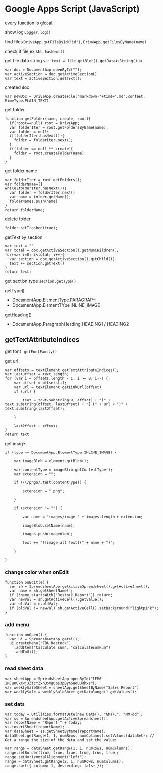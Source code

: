 # Google Apps Script (JavaScript)

every function is global.

show log `Logger.log()`

find files `DriveApp.getFileById("id")`, `DriveApp.getFilesByName(name)`

check if file exists `.hasNext()`

get file data string `var text = file.getBlob().getDataAsString()` or 
```
var doc = DocumentApp.openById("");
var activeSection = doc.getActiveSection()
var text = activeSection.getText();
```


created doc 
```
var newDoc = DriveApp.createFile("markdown-"+time+".md",content, MimeType.PLAIN_TEXT)
```

get folder
```
function getFolder(name, create, root){
  if(rooot==null) root = DriveApp;
  var folderIter = root.getFoldersByName(name);
  var folder = null;
  if(folderIter.hasNext()){
    folder = folderIter.next();
  }
  if(folder == null ** create){
    folder = root.createFolder(name)
  }
}
```

get folder name
```
var folderIter = root.getFolders();
var folderNmae=[]
while(folderIter.hasNext()){
  var folder = folderIter.next()
  var name = folder.getName();
  folderNames.push(name)
}
return folderName;
```

delete folder
```
folder.setTrashed(true);
```

getText by section
```
var text = ""
var total = doc.getActiveSection().getNumCHildren();
for(var i=0; i<total; i++){
  var section = doc.getActiveSection().getChild(i);
  text += section.getText()
}
return text;
```

get section type `section.getType()`

getType()
- DocumentApp.ElementType.PARAGRAPH
- DocumentApp.ElementTYpe.INLINE_IMAGE

getHeading()
- DocumentApp.ParagraphHeading.HEADING1 / HEADING2

getTextAttributeIndices
- 

get font `.getFontFamily()`

get url
```
var offsets = textElement.getTextAttributeIndices();
var lastOffset = text.length;
for (var i = offsets.length - 1; i >= 0; i--) {
    var offset = offsets[i];
    var url = textElement.getLinkUrl(offset)
    if (url) {

        text = text.substring(0, offset) + "[" + text.substring(offset, lastOffset) + "] (" + url + ")" + text.substring(lastOffset);

    }

    lastOffset = offset;
}
return text
```

get image
```
if (type == DocumentApp.ElementType.INLINE_IMAGE) {

    var imageBlob = element.getBlob();

    var contentType = imageBlob.getContentType();
    var extension = "";

    if (/\/png$/.test(contentType)) {

        extension = ".png";

    }

    if (extension != "") {

        var name = "images/image-" + images.length + extension;

        imageBlob.setName(name);

        images.push(imageBlob);

        text += "![image alt text](" + name + ")";

    }

}
```

### change color when onEdit
```
function onEdit(e) {
  var sh = SpreadsheetApp.getActiveSpreadsheet().getActiveSheet();
  var name = sh.getSheetName();
  if (!name.startsWith("Restock Report")) return;
  var newVal = sh.getActiveCell().getValue();
  var oldVal = e.oldVal;
  if (oldVal != newVal) sh.getActiveCell().setBackground("lightpink");
}
```
### add menu
```
function onOpen() {
  var ui = SpreadsheetApp.getUi();
  ui.createMenu("FBA Restock")
    .addItem("Calculate sum", "calculateSumFun")
    .addToUi();
}
```
### read sheet data
```
var sheetApp = SpreadsheetApp.openById("1FM6-1NJunCkXwjJZtcYZxn3bmg6bs3pBym6aoUURhxs");
var weeklySaleSheet = sheetApp.getSheetByName("Sales Report");
var weeklySale = weeklySaleSheet.getDataRange().getValues();
```
### set data
```
var today = Utilities.formatDate(new Date(), "GMT+1", "MM-dd");
var ss = SpreadsheetApp.getActiveSpreadsheet();
var reportName = "Report " + today;
ss.insertSheet(reportName);
var dataSheet = ss.getSheetByName(reportName);
dataSheet.getRange(1, 1, numRows, numColumns).setValues(dataSet); // Get a range the size of the data and set the values

var range = dataSheet.getRange(1, 1, numRows, numColumns);
range.setBorder(true, true, true, true, true, true);
range.setHorizontalAlignment("left");
range = dataSheet.getRange(2, 1, numRows, numColumns);
range.sort({ column: 1, descending: false });
```
